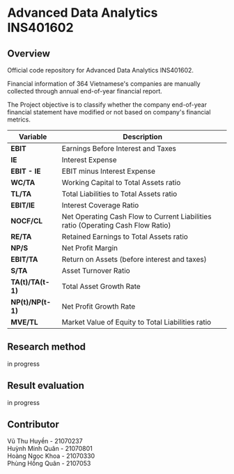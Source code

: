 # Advanced Data Analytics INS401602

## Overview

Official code repository for Advanced Data Analytics INS401602.

Financial information of 364 Vietnamese's companies are manually collected through annual end-of-year financial report.

The Project objective is to classify whether the company end-of-year financial statement have modified or not based on company's financial metrics.

| **Variable** | **Description** |
|-----------------------|---------------------------------------------------------------------------------|
| **EBIT** | Earnings Before Interest and Taxes |
| **IE** | Interest Expense |
| **EBIT - IE** | EBIT minus Interest Expense |
| **WC/TA** | Working Capital to Total Assets ratio |
| **TL/TA** | Total Liabilities to Total Assets ratio |
| **EBIT/IE** | Interest Coverage Ratio |
| **NOCF/CL** | Net Operating Cash Flow to Current Liabilities ratio (Operating Cash Flow Ratio)|
| **RE/TA** | Retained Earnings to Total Assets ratio |
| **NP/S** | Net Profit Margin |
| **EBIT/TA** | Return on Assets (before interest and taxes) |
| **S/TA** | Asset Turnover Ratio |
| **TA(t)/TA(t-1)** | Total Asset Growth Rate |
| **NP(t)/NP(t-1)** | Net Profit Growth Rate |
| **MVE/TL** | Market Value of Equity to Total Liabilities ratio |

## Research method
in progress

## Result evaluation
in progress

## Contributor
Vũ Thu Huyền - 21070237 \
Huỳnh Minh Quân - 21070801 \
Hoàng Ngọc Khoa - 21070330 \
Phùng Hồng Quân - 2107053
